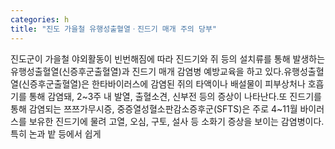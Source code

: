 ```yaml
---
categories: h
title: "진도 가을철 유행성출혈열ㆍ진드기 매개 주의 당부"
---
```

진도군이 가을철 야외활동이 빈번해짐에 따라 진드기와 쥐 등의 설치류를 통해 발생하는 유행성출혈열(신증후군출혈열)과 진드기 매개 감염병 예방교육을 하고 있다.유행성출혈열(신증후군출혈열)은 한타바이러스에 감염된 쥐의 타액이나 배설물이 피부상처나 호흡기를 통해 감염돼, 2~3주 내 발열, 출혈소견, 신부전 등의 증상이 나타난다.또 진드기를 통해 감염되는 쯔쯔가무시증, 중증열성혈소판감소증후군(SFTS)은 주로 4~11월 바이러스를 보유한 진드기에 물려 고열, 오심, 구토, 설사 등 소화기 증상을 보이는 감염병이다.특히 논과 밭 등에서 쉽게
